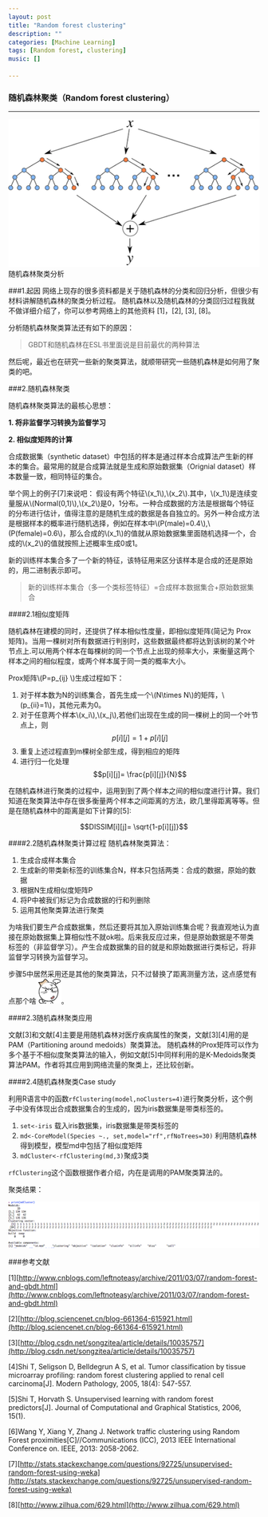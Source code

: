 ```yaml
---
layout: post
title: "Random forest clustering"
description: ""
categories: [Machine Learning]
tags: [Random forest, clustering]
music: []

---
```


### 随机森林聚类（Random forest clustering）

---
![image](/assets/images/2015-05-23-randforest.png)
随机森林聚类分析
<!-- more -->

###1.起因
网络上现存的很多资料都是关于随机森林的分类和回归分析，但很少有材料讲解随机森林的聚类分析过程。
随机森林以及随机森林的分类回归过程我就不做详细介绍了，你可以参考网络上的其他资料 [1]，[2], [3], [8]。

分析随机森林聚类算法还有如下的原因：

>GBDT和随机森林在ESL书里面说是目前最优的两种算法

然后呢，最近也在研究一些新的聚类算法，就顺带研究一些随机森林是如何用了聚类的吧。


###2.随机森林聚类

随机森林聚类算法的最核心思想：

**1. 将非监督学习转换为监督学习** 

**2. 相似度矩阵的计算**


合成数据集（synthetic dataset）中包括的样本是通过样本合成算法产生新的样本的集合。最常用的就是合成算法就是生成和原始数据集（Orignial dataset）样本数量一致，相同特征的集合。

举个网上的例子[7]来说吧：
假设有两个特征\\(x_1\\),\\(x_2\\).其中，\\(x_1\\)是连续变量服从\\(Normal(0,1)\\),\\(x_2\\)是0，1分布。一种合成数据的方法是根据每个特征的分布进行估计，值得注意的是随机生成的数据是各自独立的。另外一种合成方法是根据样本的概率进行随机选择，例如在样本中\\(P(male)=0.4\\),\\(P(female)=0.6\\)，那么合成的\\(x_1\\)的值就从原始数据集里面随机选择一个，合成的\\(x_2\\)的值就按照上述概率生成0或1。


新的训练样本集合多了一个新的特征，该特征用来区分该样本是合成的还是原始的，用二进制表示即可。
>新的训练样本集合（多一个类标签特征）=合成样本数据集合+原始数据集合

####2.1相似度矩阵

随机森林在建模的同时，还提供了样本相似性度量，即相似度矩阵(简记为 Prox 矩阵)。当用一棵树对所有数据进行判别时，这些数据最终都将达到该树的某个叶节点上.可以用两个样本在每棵树的同一个节点上出现的频率大小，来衡量这两个样本之间的相似程度，或两个样本属于同一类的概率大小。
 
Prox矩阵\\(P=p_{ij} \\)生成过程如下：

1. 对于样本数为N的训练集合，首先生成一个\\(N\times N\\)的矩阵，\\(p_{ii}=1\\)，其他元素为0。
2. 对于任意两个样本\\(x_i\\),\\(x_j\\),若他们出现在生成的同一棵树上的同一个叶节点上，则$$p[i][j]= 1+p[i][j]$$
3. 重复上述过程直到m棵树全部生成，得到相应的矩阵
4. 进行归一化处理$$p[i][j]= \frac{p[i][j]}{N}$$

在随机森林进行聚类的过程中，运用到到了两个样本之间的相似度进行计算。我们知道在聚类算法中存在很多衡量两个样本之间距离的方法，欧几里得距离等等。但是在随机森林中的距离是如下计算的[5]:

$$DISSIM[i][j]= \sqrt{1-p[i][j]}$$

####2.2随机森林聚类计算过程
随机森林聚类算法：

1. 生成合成样本集合
2. 生成新的带类新标签的训练集合N，样本只包括两类：合成的数据，原始的数据
3. 根据N生成相似度矩阵P
4. 将P中被我们标记为合成数据的行和列删除
5. 运用其他聚类算法进行聚类

为啥我们要生产合成数据集，然后还要将其加入原始训练集合呢？我直观地认为直接在原始数据集上算相似性不就ok啦。后来我反应过来，但是原始数据是不带类标签的（非监督学习）。产生合成数据集的目的就是和原始数据进行类标记，将非监督学习转换为监督学习。

步骤5中居然采用还是其他的聚类算法，只不过替换了距离测量方法，这点感觉有点那个啥<img src="/assets/smilies/30.gif" id="similey">。



####2.3随机森林聚类应用

文献[3]和文献[4]主要是用随机森林对医疗疾病属性的聚类，文献[3][4]用的是PAM（Partitioning around medoids）聚类算法。
随机森林的Prox矩阵可以作为多个基于不相似度聚类算法的输入，例如文献[5]中同样利用的是K-Medoids聚类算法PAM。作者将其应用到网络流量的聚类上，还比较创新。


####2.4随机森林聚类Case study

利用R语言中的函数`rfClustering(model,noClusters=4)`进行聚类分析，这个例子中没有体现出合成数据集合的生成的，因为iris数据集是带类标签的。

1. `set<-iris` 载入iris数据集，iris数据集是带类标签的
2. `md<-CoreModel(Species ~., set,model="rf",rfNoTrees=30)` 利用随机森林得到模型，模型md中包括了相似度矩阵
3. `mdCluster<-rfClustering(md,3)`聚成3类

`rfClustering`这个函数根据作者介绍，内在是调用的PAM聚类算法的。

聚类结果：

![image](/assets/images/2015-05-23rfresult.png)

###参考文献


[1][http://www.cnblogs.com/leftnoteasy/archive/2011/03/07/random-forest-and-gbdt.html](http://www.cnblogs.com/leftnoteasy/archive/2011/03/07/random-forest-and-gbdt.html)


[2][http://blog.sciencenet.cn/blog-661364-615921.html](http://blog.sciencenet.cn/blog-661364-615921.html)

[3][http://blog.csdn.net/songzitea/article/details/10035757](http://blog.csdn.net/songzitea/article/details/10035757)

[4]Shi T, Seligson D, Belldegrun A S, et al. Tumor classification by tissue microarray profiling: random forest clustering applied to renal cell carcinoma[J]. Modern Pathology, 2005, 18(4): 547-557.

[5]Shi T, Horvath S. Unsupervised learning with random forest predictors[J]. Journal of Computational and Graphical Statistics, 2006, 15(1).

[6]Wang Y, Xiang Y, Zhang J. Network traffic clustering using Random Forest proximities[C]//Communications (ICC), 2013 IEEE International Conference on. IEEE, 2013: 2058-2062.

[7][http://stats.stackexchange.com/questions/92725/unsupervised-random-forest-using-weka](http://stats.stackexchange.com/questions/92725/unsupervised-random-forest-using-weka)

[8][http://www.zilhua.com/629.html](http://www.zilhua.com/629.html)